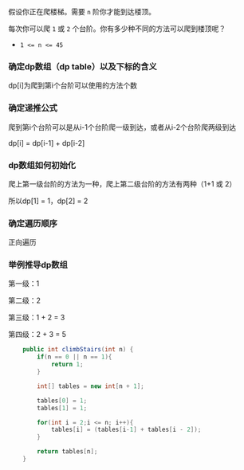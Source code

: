 假设你正在爬楼梯。需要 `n` 阶你才能到达楼顶。

每次你可以爬 `1` 或 `2` 个台阶。你有多少种不同的方法可以爬到楼顶呢？

- `1 <= n <= 45`



### 确定dp数组（dp table）以及下标的含义

dp[i]为爬到第i个台阶可以使用的方法个数

### 确定递推公式

爬到第i个台阶可以是从i-1个台阶爬一级到达，或者从i-2个台阶爬两级到达

dp[i] = dp[i-1] + dp[i-2]

### dp数组如何初始化

爬上第一级台阶的方法为一种，爬上第二级台阶的方法有两种（1+1 或 2）

所以dp[1] = 1，dp[2] = 2

### 确定遍历顺序

正向遍历

### 举例推导dp数组

第一级：1

第二级：2

第三级：1 + 2 = 3

第四级：2 + 3 = 5





```Java
    public int climbStairs(int n) {
        if(n == 0 || n == 1){
            return 1;
        }

        int[] tables = new int[n + 1];

        tables[0] = 1;
        tables[1] = 1;

        for(int i = 2;i <= n; i++){
            tables[i] = (tables[i-1] + tables[i - 2]);
        }

        return tables[n];
    }
```